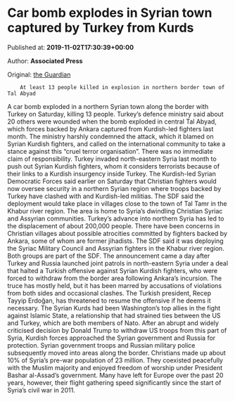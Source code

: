 
# Car bomb explodes in Syrian town captured by Turkey from Kurds

Published at: **2019-11-02T17:30:39+00:00**

Author: **Associated Press**

Original: [the Guardian](https://www.theguardian.com/world/2019/nov/02/car-bomb-explodes-in-syrian-town-captured-by-turkey-from-kurds)


        At least 13 people killed in explosion in northern border town of Tal Abyad
      
A car bomb exploded in a northern Syrian town along the border with Turkey on Saturday, killing 13 people. Turkey’s defence ministry said about 20 others were wounded when the bomb exploded in central Tal Abyad, which forces backed by Ankara captured from Kurdish-led fighters last month.
The ministry harshly condemned the attack, which it blamed on Syrian Kurdish fighters, and called on the international community to take a stance against this “cruel terror organisation”. There was no immediate claim of responsibility.
Turkey invaded north-eastern Syria last month to push out Syrian Kurdish fighters, whom it considers terrorists because of their links to a Kurdish insurgency inside Turkey.
The Kurdish-led Syrian Democratic Forces said earlier on Saturday that Christian fighters would now oversee security in a northern Syrian region where troops backed by Turkey have clashed with and Kurdish-led militias.
The SDF said the deployment would take place in villages close to the town of Tal Tamr in the Khabur river region. The area is home to Syria’s dwindling Christian Syriac and Assyrian communities.
Turkey’s advance into northern Syria has led to the displacement of about 200,000 people. There have been concerns in Christian villages about possible atrocities committed by fighters backed by Ankara, some of whom are former jihadists.
The SDF said it was deploying the Syriac Military Council and Assyrian fighters in the Khabur river region. Both groups are part of the SDF.
The announcement came a day after Turkey and Russia launched joint patrols in north-eastern Syria under a deal that halted a Turkish offensive against Syrian Kurdish fighters, who were forced to withdraw from the border area following Ankara’s incursion.
The truce has mostly held, but it has been marred by accusations of violations from both sides and occasional clashes. The Turkish president, Recep Tayyip Erdoğan, has threatened to resume the offensive if he deems it necessary.
The Syrian Kurds had been Washington’s top allies in the fight against Islamic State, a relationship that had strained ties between the US and Turkey, which are both members of Nato.
After an abrupt and widely criticised decision by Donald Trump to withdraw US troops from this part of Syria, Kurdish forces approached the Syrian government and Russia for protection. Syrian government troops and Russian military police subsequently moved into areas along the border.
Christians made up about 10% of Syria’s pre-war population of 23 million. They coexisted peacefully with the Muslim majority and enjoyed freedom of worship under President Bashar al-Assad’s government. Many have left for Europe over the past 20 years, however, their flight gathering speed significantly since the start of Syria’s civil war in 2011.
